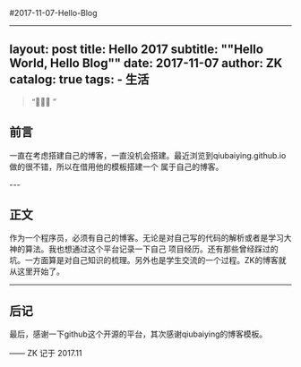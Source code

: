 #2017-11-07-Hello-Blog

---
layout:     post
title:      Hello 2017
subtitle:    "\"Hello World, Hello Blog\""
date:       2017-11-07
author:     ZK
catalog: true
tags:
    - 生活
---

> “🙉🙉🙉 ”


## 前言

一直在考虑搭建自己的博客，一直没机会搭建。最近浏览到qiubaiying.github.io做的很不错，所以在借用他的模板搭建一个
属于自己的博客。

<p id = "build"></p>
---

## 正文

作为一个程序员，必须有自己的博客。无论是对自己写的代码的解析或者是学习大神的算法。我也想通过这个平台记录一下自己
项目经历。还有那些曾经踩过的坑。一方面算是对自己知识的梳理。另外也是学生交流的一个过程。ZK的博客就从这里开始了。

---

## 后记

最后，感谢一下github这个开源的平台，其次感谢qiubaiying的博客模板。

—— ZK 记于 2017.11



